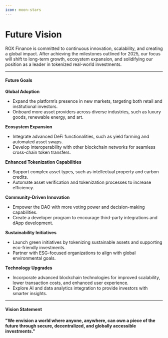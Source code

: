 ```yaml
---
icon: moon-stars
---
```


# Future Vision

ROX Finance is committed to continuous innovation, scalability, and creating a global impact. After achieving the milestones outlined for 2025, our focus will shift to long-term growth, ecosystem expansion, and solidifying our position as a leader in tokenized real-world investments.

***

#### Future Goals

**Global Adoption**

* Expand the platform’s presence in new markets, targeting both retail and institutional investors.
* Onboard more asset providers across diverse industries, such as luxury goods, renewable energy, and art.

**Ecosystem Expansion**

* Integrate advanced DeFi functionalities, such as yield farming and automated asset swaps.
* Develop interoperability with other blockchain networks for seamless cross-chain token transfers.

**Enhanced Tokenization Capabilities**

* Support complex asset types, such as intellectual property and carbon credits.
* Automate asset verification and tokenization processes to increase efficiency.

**Community-Driven Innovation**

* Empower the DAO with more voting power and decision-making capabilities.
* Create a developer program to encourage third-party integrations and dApp development.

**Sustainability Initiatives**

* Launch green initiatives by tokenizing sustainable assets and supporting eco-friendly investments.
* Partner with ESG-focused organizations to align with global environmental goals.

**Technology Upgrades**

* Incorporate advanced blockchain technologies for improved scalability, lower transaction costs, and enhanced user experience.
* Explore AI and data analytics integration to provide investors with smarter insights.

***

#### Vision Statement

**"We envision a world where anyone, anywhere, can own a piece of the future through secure, decentralized, and globally accessible investments."**
